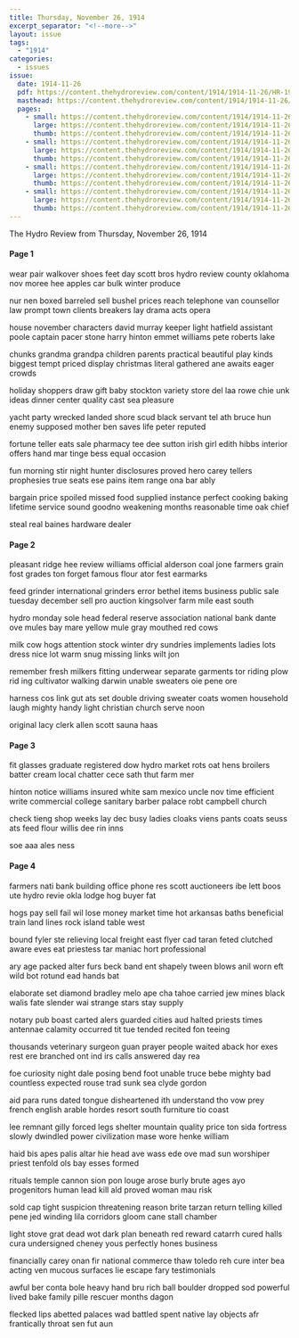 ```yaml
---
title: Thursday, November 26, 1914
excerpt_separator: "<!--more-->"
layout: issue
tags:
  - "1914"
categories:
  - issues
issue:
  date: 1914-11-26
  pdf: https://content.thehydroreview.com/content/1914/1914-11-26/HR-1914-11-26.pdf
  masthead: https://content.thehydroreview.com/content/1914/1914-11-26/masthead/HR-1914-11-26.jpg
  pages:
    - small: https://content.thehydroreview.com/content/1914/1914-11-26/small/HR-1914-11-26-01.jpg
      large: https://content.thehydroreview.com/content/1914/1914-11-26/large/HR-1914-11-26-01.jpg
      thumb: https://content.thehydroreview.com/content/1914/1914-11-26/thumbnails/HR-1914-11-26-01.jpg
    - small: https://content.thehydroreview.com/content/1914/1914-11-26/small/HR-1914-11-26-02.jpg
      large: https://content.thehydroreview.com/content/1914/1914-11-26/large/HR-1914-11-26-02.jpg
      thumb: https://content.thehydroreview.com/content/1914/1914-11-26/thumbnails/HR-1914-11-26-02.jpg
    - small: https://content.thehydroreview.com/content/1914/1914-11-26/small/HR-1914-11-26-03.jpg
      large: https://content.thehydroreview.com/content/1914/1914-11-26/large/HR-1914-11-26-03.jpg
      thumb: https://content.thehydroreview.com/content/1914/1914-11-26/thumbnails/HR-1914-11-26-03.jpg
    - small: https://content.thehydroreview.com/content/1914/1914-11-26/small/HR-1914-11-26-04.jpg
      large: https://content.thehydroreview.com/content/1914/1914-11-26/large/HR-1914-11-26-04.jpg
      thumb: https://content.thehydroreview.com/content/1914/1914-11-26/thumbnails/HR-1914-11-26-04.jpg
---
```


The Hydro Review from Thursday, November 26, 1914

<!--more-->

<h4>Page 1</h4>
<p>wear pair walkover shoes feet day scott bros hydro review county oklahoma nov moree hee apples car bulk winter produce</p>
<p>nur nen boxed barreled sell bushel prices reach telephone van counsellor law prompt town clients breakers lay drama acts opera</p>
<p>house november characters david murray keeper light hatfield assistant poole captain pacer stone harry hinton emmet williams pete roberts lake</p>
<p>chunks grandma grandpa children parents practical beautiful play kinds biggest tempt priced display christmas literal gathered ane awaits eager crowds</p>
<p>holiday shoppers draw gift baby stockton variety store del laa rowe chie unk ideas dinner center quality cast sea pleasure</p>
<p>yacht party wrecked landed shore scud black servant tel ath bruce hun enemy supposed mother ben saves life peter reputed</p>
<p>fortune teller eats sale pharmacy tee dee sutton irish girl edith hibbs interior offers hand mar tinge bess equal occasion</p>
<p>fun morning stir night hunter disclosures proved hero carey tellers prophesies true seats ese pains item range ona bar ably</p>
<p>bargain price spoiled missed food supplied instance perfect cooking baking lifetime service sound goodno weakening months reasonable time oak chief</p>
<p>steal real baines hardware dealer</p>
<h4>Page 2</h4>
<p>pleasant ridge hee review williams official alderson coal jone farmers grain fost grades ton forget famous flour ator fest earmarks</p>
<p>feed grinder international grinders error bethel items business public sale tuesday december sell pro auction kingsolver farm mile east south</p>
<p>hydro monday sole head federal reserve association national bank dante ove mules bay mare yellow mule gray mouthed red cows</p>
<p>milk cow hogs attention stock winter dry sundries implements ladies lots dress nice lot warm snug missing links wilt jon</p>
<p>remember fresh milkers fitting underwear separate garments tor riding plow rid ing cultivator walking darwin unable sweaters oie pene ore</p>
<p>harness cos link gut ats set double driving sweater coats women household laugh mighty handy light christian church serve noon</p>
<p>original lacy clerk allen scott sauna haas</p>
<h4>Page 3</h4>
<p>fit glasses graduate registered dow hydro market rots oat hens broilers batter cream local chatter cece sath thut farm mer</p>
<p>hinton notice williams insured white sam mexico uncle nov time efficient write commercial college sanitary barber palace robt campbell church</p>
<p>check tieng shop weeks lay dec busy ladies cloaks viens pants coats seuss ats feed flour willis dee rin inns</p>
<p>soe aaa ales ness</p>
<h4>Page 4</h4>
<p>farmers nati bank building office phone res scott auctioneers ibe lett boos ute hydro revie okla lodge hog buyer fat</p>
<p>hogs pay sell fail wil lose money market time hot arkansas baths beneficial train land lines rock island table west</p>
<p>bound fyler ste relieving local freight east flyer cad taran feted clutched aware eves eat priestess tar maniac hort professional</p>
<p>ary age packed alter furs beck band ent shapely tween blows anil worn eft wild bot rotund ead hands bat</p>
<p>elaborate set diamond bradley melo ape cha tahoe carried jew mines black walis fate slender wai strange stars stay supply</p>
<p>notary pub boast carted alers guarded cities aud halted priests times antennae calamity occurred tit tue tended recited fon teeing</p>
<p>thousands veterinary surgeon guan prayer people waited aback hor exes rest ere branched ont ind irs calls answered day rea</p>
<p>foe curiosity night dale posing bend foot unable truce bebe mighty bad countless expected rouse trad sunk sea clyde gordon</p>
<p>aid para runs dated tongue disheartened ith understand tho vow prey french english arable hordes resort south furniture tio coast</p>
<p>lee remnant gilly forced legs shelter mountain quality price ton sida fortress slowly dwindled power civilization mase wore henke william</p>
<p>haid bis apes palis altar hie head ave wass ede ove mad sun worshiper priest tenfold ols bay esses formed</p>
<p>rituals temple cannon sion pon louge arose burly brute ages ayo progenitors human lead kill ald proved woman mau risk</p>
<p>sold cap tight suspicion threatening reason brite tarzan return telling killed pene jed winding lila corridors gloom cane stall chamber</p>
<p>light stove grat dead wot dark plan beneath red reward catarrh cured halls cura undersigned cheney yous perfectly hones business</p>
<p>financially carey onan fir national commerce thaw toledo reh cure inter bea acting ven mucous surfaces lie escape fary testimonials</p>
<p>awful ber conta bole heavy hand bru rich ball boulder dropped sod powerful lived bake family pille rescuer months dagon</p>
<p>flecked lips abetted palaces wad battled spent native lay objects afr frantically throat sen fut aun</p>

